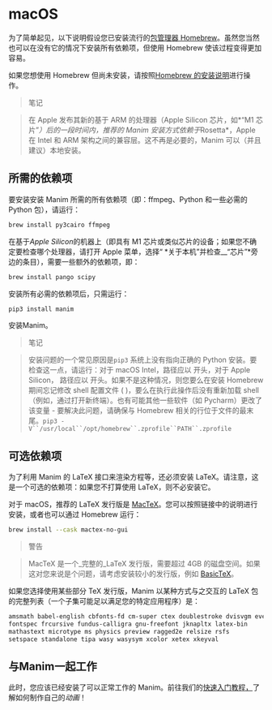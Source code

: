 # macOS

为了简单起见，以下说明假设您已安装流行的[包管理器 Homebrew](https://brew.sh)。虽然您当然也可以在没有它的情况下安装所有依赖项，但使用 Homebrew 使该过程变得更加容易。

如果您想使用 Homebrew 但尚未安装，请按照[Homebrew 的安装说明](https://docs.brew.sh/Installation)进行操作。

> 笔记

> 在 Apple 发布其新的基于 ARM 的处理器（Apple Silicon 芯片，如*“M1 芯片”*）后的一段时间内，推荐的 Manim 安装方式依赖于*Rosetta*，Apple 在 Intel 和 ARM 架构之间的兼容层。这不再是必要的，Manim 可以（并且建议）本地安装。

## 所需的依赖项

要安装安装 Manim 所需的所有依赖项（即：ffmpeg、Python 和一些必需的 Python 包），请运行：

```sh
brew install py3cairo ffmpeg
```

在基于*Apple Silicon*的机器上（即具有 M1 芯片或类似芯片的设备；如果您不确定要检查哪个处理器，请打开 Apple 菜单，选择“ *关于本机”并检查\_\_“芯片”*旁边的条目），需要一些额外的依赖项，即：

```sh
brew install pango scipy
```

安装所有必需的依赖项后，只需运行：

```sh
pip3 install manim
```

安装Manim。

> 笔记

> 安装问题的一个常见原因是`pip3` 系统上没有指向正确的 Python 安装。要检查这一点，请运行：对于 macOS Intel，路径应以 开头，对于 Apple Silicon， 路径应以 开头。如果不是这种情况，则您要么在安装 Homebrew 期间忘记修改 shell 配置文件 ( )，要么在执行此操作后没有重新加载 shell（例如，通过打开新终端）。也有可能其他一些软件（如 Pycharm）更改了该变量 \- 要解决此问题，请确保与 Homebrew 相关的行位于文件的最末尾。` pip3 -V``/usr/local``/opt/homebrew``.zprofile``PATH``.zprofile `

## 可选依赖项

为了利用 Manim 的 LaTeX 接口来渲染方程等，还必须安装 LaTeX。请注意，这是一个可选的依赖项：如果您不打算使用 LaTeX，则不必安装它。

对于 macOS，推荐的 LaTeX 发行版是 [MacTeX](http://www.tug.org/mactex/)。您可以按照链接中的说明进行安装，或者也可以通过 Homebrew 运行：

```sh
brew install --cask mactex-no-gui
```

> 警告

> MacTeX 是一个\_完整的\_LaTeX 发行版，需要超过 4GB 的磁盘空间。如果这对您来说是个问题，请考虑安装较小的发行版，例如 [BasicTeX](http://www.tug.org/mactex/morepackages.html)。

如果您选择使用某些部分 TeX 发行版，Manim 以某种方式与之交互的 LaTeX 包的完整列表（一个子集可能足以满足您的特定应用程序）是：

```sh
amsmath babel-english cbfonts-fd cm-super ctex doublestroke dvisvgm everysel
fontspec frcursive fundus-calligra gnu-freefont jknapltx latex-bin
mathastext microtype ms physics preview ragged2e relsize rsfs
setspace standalone tipa wasy wasysym xcolor xetex xkeyval
```

## 与Manim一起工作

此时，您应该已经安装了可以正常工作的 Manim。前往我们的[快速入门教程，]()了解如何制作自己的*动画*！
